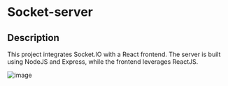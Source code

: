 # Socket-server

## Description
This project integrates Socket.IO with a React frontend. The server is built using NodeJS and Express, while the frontend leverages ReactJS.


![image](https://github.com/RuwanthiLakshika/Socket-server-with-React/assets/125971277/e345b632-0f23-4d89-a1f0-9f6b6e88e6ee)



